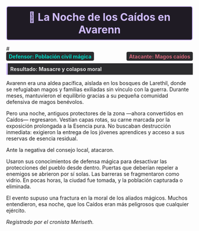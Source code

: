 <!-- Nuevo formato de título como banner estilizado -->

<div style="
  border: 2px solid #d0bcff;
  background: #1f1b24;
  border-radius: 6px;
  padding: 0.75em;
  margin-bottom: 1em;
">
  <h2 style="
    margin: 0;
    color: #d0bcff;
    font-weight: bold;
    text-align: center;
    font-size: 2em;
  ">
    🧬 La Noche de los Caídos en Avarenn
  </h2>
</div>
#
<div style="display: flex; gap: 0.5em; margin-bottom: 0.5em; justify-content: space-between;">
  <div style="
    background: #2c2c2e;
    color: #03dac6;
    padding: 0.25em 0.5em;
    border-radius: 4px;
    font-weight: bold;
  ">
    Defensor: Población civil mágica
  </div>
  <div style="
    background: #2c2c2e;
    color: #cf6679;
    padding: 0.25em 0.5em;
    border-radius: 4px;
    font-weight: bold;
  ">
    Atacante: Magos caídos
  </div>
</div>

<div style="
  background: #2c2c2e;
  border-left: 4px solid #d0bcff;
  padding: 0.5em;
  margin-bottom: 1em;
  font-weight: bold;
  color: #e0e0e0;
">
  Resultado: Masacre y colapso moral
</div>


Avarenn era una aldea pacífica, aislada en los bosques de Larethil, donde se refugiaban magos y familias exiliadas sin vínculo con la guerra. Durante meses, mantuvieron el equilibrio gracias a su pequeña comunidad defensiva de magos benévolos.

Pero una noche, antiguos protectores de la zona —ahora convertidos en Caídos— regresaron. Vestían capas rotas, su carne marcada por la exposición prolongada a la Esencia pura. No buscaban destrucción inmediata: exigieron la entrega de los jóvenes aprendices y acceso a sus reservas de esencia residual.

Ante la negativa del consejo local, atacaron.

Usaron sus conocimientos de defensa mágica para desactivar las protecciones del pueblo desde dentro. Puertas que deberían repeler a enemigos se abrieron por sí solas. Las barreras se fragmentaron como vidrio. En pocas horas, la ciudad fue tomada, y la población capturada o eliminada.

El evento supuso una fractura en la moral de los aliados mágicos. Muchos entendieron, esa noche, que los Caídos eran más peligrosos que cualquier ejército.

*Registrado por el cronista Meriseth.*  
